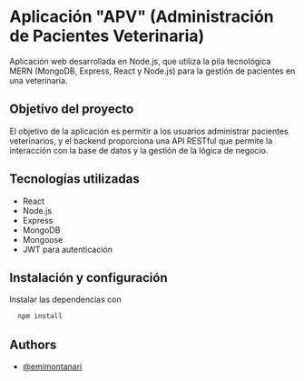 # Aplicación "APV" (Administración de Pacientes Veterinaria)

Aplicación web desarrollada en Node.js, que utiliza la pila tecnológica MERN (MongoDB, Express, React y Node.js) para la gestión de pacientes en una veterinaria.

## Objetivo del proyecto

El objetivo de la aplicación es permitir a los usuarios administrar pacientes veterinarios, y el backend proporciona una API RESTful que permite la interacción con la base de datos y la gestión de la lógica de negocio.


## Tecnologías utilizadas
- React
- Node.js
- Express
- MongoDB
- Mongoose
- JWT para autenticación




## Instalación y configuración

Instalar las dependencias con

```bash
  npm install
```
## Authors

- [@emimontanari](https://www.github.com/emimontanari)